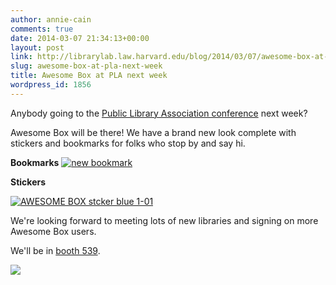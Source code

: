 ```yaml
---
author: annie-cain
comments: true
date: 2014-03-07 21:34:13+00:00
layout: post
link: http://librarylab.law.harvard.edu/blog/2014/03/07/awesome-box-at-pla-next-week/
slug: awesome-box-at-pla-next-week
title: Awesome Box at PLA next week
wordpress_id: 1856
---
```


Anybody going to the [Public Library Association conference](http://www.placonference.org/) next week?

Awesome Box will be there! We have a brand new look complete with stickers and bookmarks for folks who stop by and say hi.



**Bookmarks**
[![new bookmark](http://librarylab.law.harvard.edu/blog/wp-content/uploads/2014/03/bookmark.png)](http://librarylab.law.harvard.edu/blog/wp-content/uploads/2014/03/bookmark.png)

**Stickers**

[![AWESOME BOX stcker blue 1-01](http://librarylab.law.harvard.edu/blog/wp-content/uploads/2014/03/AWESOME-BOX-stcker-blue-1-01.png)](http://librarylab.law.harvard.edu/blog/wp-content/uploads/2014/03/AWESOME-BOX-stcker-blue-1-01.png)



We're looking forward to meeting lots of new libraries and signing on more Awesome Box users.



We'll be in [booth 539](http://s36.a2zinc.net/clients/PLA2014/PLA2014/public/Booth.aspx?IndexInList=23&FromPage=ExhibitorList.aspx&ParentBoothID=&ListByBooth=true&BoothID=105893).

[![](http://placonference.org/wp-content/uploads/2013/05/PLA2014_exhibiting.jpg)](http://s36.a2zinc.net/clients/PLA2014/PLA2014/public/Booth.aspx?IndexInList=23&FromPage=ExhibitorList.aspx&ParentBoothID=&ListByBooth=true&BoothID=105893)
